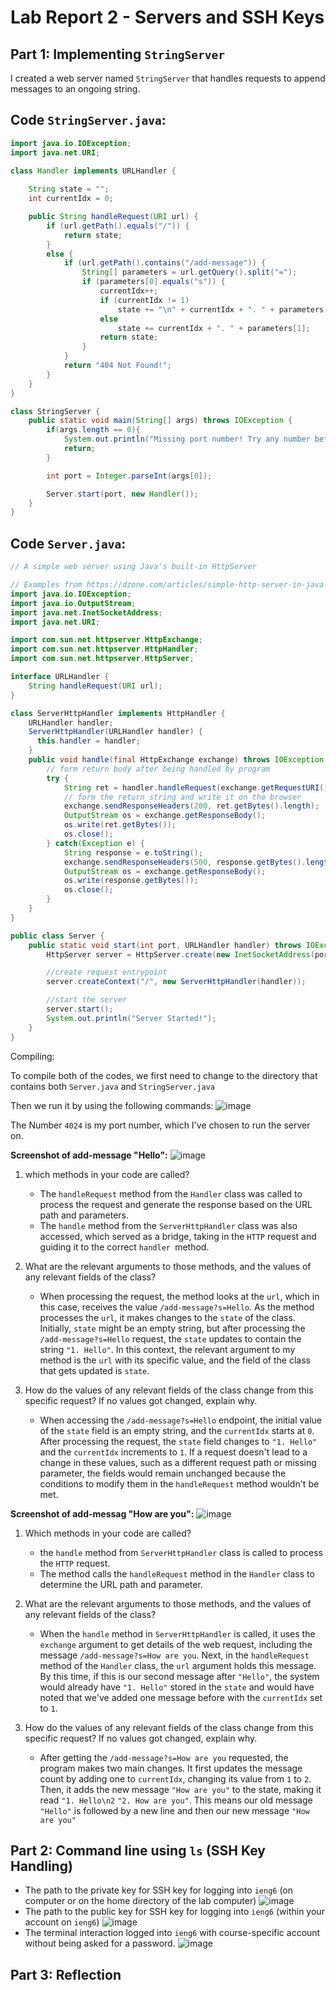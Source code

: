 # Lab Report 2 - Servers and SSH Keys
## Part 1: Implementing `StringServer`

I created a web server named `StringServer` that handles requests to append messages to an ongoing string.

## Code `StringServer.java`:
```java
import java.io.IOException;
import java.net.URI;

class Handler implements URLHandler {
    
    String state = "";
    int currentIdx = 0;

    public String handleRequest(URI url) {
        if (url.getPath().equals("/")) {
            return state;
        } 
        else {
            if (url.getPath().contains("/add-message")) {
                String[] parameters = url.getQuery().split("=");
                if (parameters[0].equals("s")) {
                    currentIdx++;
                    if (currentIdx != 1)
                        state += "\n" + currentIdx + ". " + parameters[1];
                    else
                        state += currentIdx + ". " + parameters[1];
                    return state;
                }
            }
            return "404 Not Found!";
        }
    }
}

class StringServer {
    public static void main(String[] args) throws IOException {
        if(args.length == 0){
            System.out.println("Missing port number! Try any number between 1024 to 49151");
            return;
        }

        int port = Integer.parseInt(args[0]);

        Server.start(port, new Handler());
    }
}
```

## Code `Server.java`: 
```java
// A simple web server using Java's built-in HttpServer

// Examples from https://dzone.com/articles/simple-http-server-in-java were useful references
import java.io.IOException;
import java.io.OutputStream;
import java.net.InetSocketAddress;
import java.net.URI;

import com.sun.net.httpserver.HttpExchange;
import com.sun.net.httpserver.HttpHandler;
import com.sun.net.httpserver.HttpServer;

interface URLHandler {
    String handleRequest(URI url);
}

class ServerHttpHandler implements HttpHandler {
    URLHandler handler;
    ServerHttpHandler(URLHandler handler) {
      this.handler = handler;
    }
    public void handle(final HttpExchange exchange) throws IOException {
        // form return body after being handled by program
        try {
            String ret = handler.handleRequest(exchange.getRequestURI());
            // form the return string and write it on the browser
            exchange.sendResponseHeaders(200, ret.getBytes().length);
            OutputStream os = exchange.getResponseBody();
            os.write(ret.getBytes());
            os.close();
        } catch(Exception e) {
            String response = e.toString();
            exchange.sendResponseHeaders(500, response.getBytes().length);
            OutputStream os = exchange.getResponseBody();
            os.write(response.getBytes());
            os.close();
        }
    }
}

public class Server {
    public static void start(int port, URLHandler handler) throws IOException {
        HttpServer server = HttpServer.create(new InetSocketAddress(port), 0);

        //create request entrypoint
        server.createContext("/", new ServerHttpHandler(handler));

        //start the server
        server.start();
        System.out.println("Server Started!");
    }
}
```
Compiling: 

To compile both of the codes, we first need to change to the directory that contains both `Server.java` and `StringServer.java`

Then we run it by using the following commands: 
![image](RunCode.png)

The Number `4024` is my port number, which I've chosen to run the server on.

__Screenshot of add-message "Hello":__
 ![image](Hello1.png)
1) which methods in your code are called?
   - The `handleRequest` method from the `Handler` class was called to process the request and generate the response based on the URL path and parameters.
   - The `handle` method from the `ServerHttpHandler` class was also accessed, which served as a bridge, taking in the `HTTP` request and guiding it to the correct `handler `method.

2) What are the relevant arguments to those methods, and the values of any relevant fields of the class?
   - When processing the request, the method looks at the `url`, which in this case, receives the value `/add-message?s=Hello`. As the method processes the `url`, it makes changes to the `state` of the class. Initially, `state` might be an empty string, but after processing the `/add-message?s=Hello` request, the `state` updates to contain the string `"1. Hello"`. In this context, the relevant argument to my method is the `url` with its specific value, and the field of the class that gets updated is `state`.

3) How do the values of any relevant fields of the class change from this specific request? If no values got changed, explain why.
   - When accessing the `/add-message?s=Hello` endpoint, the initial value of the `state` field is an empty string, and the `currentIdx` starts at `0`. After processing the request, the `state` field changes to `"1. Hello"` and the `currentIdx` increments to `1`. If a request doesn't lead to a change in these values, such as a different request path or missing parameter, the fields would remain unchanged because the conditions to modify them in the `handleRequest` method wouldn't be met.

__Screenshot of add-messag "How are you":__
 ![image](How1.png)
1) Which methods in your code are called?
   - the `handle` method from `ServerHttpHandler` class is called to process the `HTTP` request.
   - The method calls the `handleRequest` method in the `Handler` class to determine the URL path and parameter.

2) What are the relevant arguments to those methods, and the values of any relevant fields of the class?
   - When the `handle` method in `ServerHttpHandler` is called, it uses the `exchange` argument to get details of the web request, including the message `/add-message?s=How are you`. Next, in the `handleRequest` method of the `Handler` class, the `url` argument holds this message. By this time, if this is our second message after `"Hello"`, the system would already have `"1. Hello"` stored in the `state` and would have noted that we've added one message before with the `currentIdx` set to `1`.
   
3) How do the values of any relevant fields of the class change from this specific request? If no values got changed, explain why.
   - After getting the `/add-message?s=How are you` requested, the program makes two main changes. It first updates the message count by adding one to `currentIdx`, changing its value from `1` to `2`. Then, it adds the new message `"How are you"` to the state, making it read `"1. Hello\n2` `"2. How are you"`. This means our old message `"Hello"` is followed by a new line and then our new message `"How are you"`


## Part 2: Command line using `ls` (SSH Key Handling)
- The path to the private key for SSH key for logging into `ieng6` (on computer or on the home directory of the lab computer)
  ![image](user_.png)
- The path to the public key for SSH key for logging into `ieng6` (within your account on `ieng6`)
  ![image](Key.png)
- The terminal interaction logged into `ieng6` with course-specific account without being asked for a password.
 ![image](log1.png)

## Part 3: Reflection 



